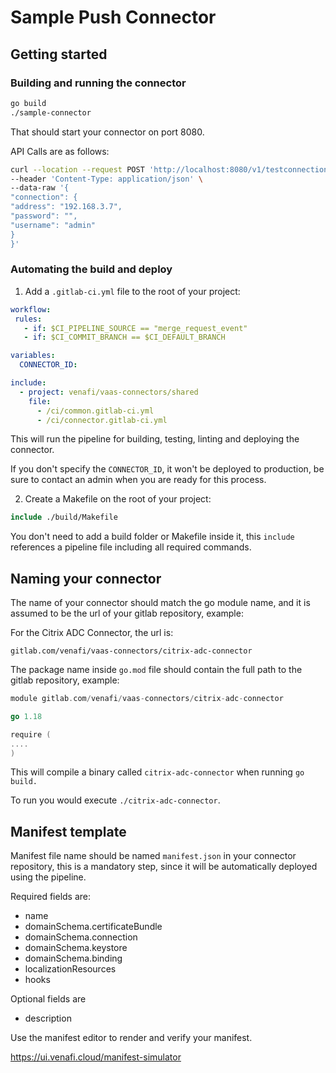 # Sample Push Connector



## Getting started

### Building and running the connector

``` sh
go build
./sample-connector
```

That should start your connector on port 8080. 

API Calls are as follows:

``` sh
curl --location --request POST 'http://localhost:8080/v1/testconnection' \
--header 'Content-Type: application/json' \
--data-raw '{
"connection": {
"address": "192.168.3.7",
"password": "",
"username": "admin"
}
}'
```

### Automating the build and deploy
1. Add a `.gitlab-ci.yml` file to the root of your project:

``` yaml
workflow:
 rules:
   - if: $CI_PIPELINE_SOURCE == "merge_request_event"
   - if: $CI_COMMIT_BRANCH == $CI_DEFAULT_BRANCH

variables:
  CONNECTOR_ID:

include:
  - project: venafi/vaas-connectors/shared
    file:
      - /ci/common.gitlab-ci.yml
      - /ci/connector.gitlab-ci.yml
```

This will run the pipeline for building, testing, linting and deploying the
connector.

If you don't specify the `CONNECTOR_ID`, it won't be deployed to production, be
sure to contact an admin when you are ready for this process.

2. Create a Makefile on the root of your project:

``` makefile
include ./build/Makefile
```

You don't need to add a build folder or Makefile inside it, this `include`
references a pipeline file including all required commands.

## Naming your connector
The name of your connector should match the go module name, and it is assumed to
be the url of your gitlab repository, example:

For the Citrix ADC Connector, the url is:

`gitlab.com/venafi/vaas-connectors/citrix-adc-connector`


The package name inside `go.mod` file should contain the full path to the gitlab
repository, example:

``` go
module gitlab.com/venafi/vaas-connectors/citrix-adc-connector

go 1.18

require (
....
)
```

This will compile a binary called `citrix-adc-connector` when running `go
build.`

To run you would execute `./citrix-adc-connector`.

## Manifest template
Manifest file name should be named `manifest.json` in your connector repository,
this is a mandatory step, since it will be automatically deployed using the
pipeline.

Required fields are:
- name
- domainSchema.certificateBundle
- domainSchema.connection
- domainSchema.keystore
- domainSchema.binding
- localizationResources
- hooks

Optional fields are
- description


Use the manifest editor to render and verify your manifest.

<https://ui.venafi.cloud/manifest-simulator>
